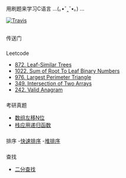 用刷题来学习C语言 ...(｡•ˇ‸ˇ•｡) ...

[![Travis](https://img.shields.io/badge/language-C-green.svg)]()
##
传送门
###
Leetcode
- [872. Leaf-Similar Trees](Leetcode/Tree/872.Leaf-Similar-Trees.c)
- [1022. Sum of Root To Leaf Binary Numbers](Leetcode/Tree/1022.Sum-of-Root-To-Leaf-Binary-Numbers.c)
- [976. Largest Perimeter Triangle](Leetcode/Sort/976.Largest-Perimeter-Triangle.c)
- [349. Intersection of Two Arrays](Leetcode/Sort/349.Intersection-of-Two-Arrays.c)
- [242. Valid Anagram](Leetcode/Sort/242.Valid-Anagram.c)
###
考研真题
- [数组左移N位](GraduateEntranceExamination/circular-left-shift.c)
- [栈应用递归函数](GraduateEntranceExamination/stack_fucntion.md)
###
排序 
-[快速排序](GraduateEntranceExamination/Sort/quick_sort.c)
-[堆排序](GraduateEntranceExamination/Sort/heap_sort.c)
###
查找
- [二分查找](Search/binary-search.c)